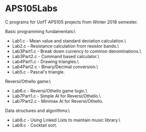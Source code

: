 # APS105Labs

C programs for UofT APS105 projects from Winter 2018 semester.

Basic programming fundamentals:\
  * Lab1.c - Mean value and standard deviation calculation.\
  * Lab2.c - Resistance calculation from resistor bands.\
  * Lab3Part1.c - Break down currency to common denominations.\
  * Lab3Part2.c - Command based calculator.\
  * Lab4Part1.c - Drawing triangles.\
  * Lab4Part2.c - Binary/Decimal conversion.\
  * Lab5.c - Pascal's triangle.

Reversi/Othello game:\
  * Lab6.c - Reversi/Othello game logic.\
  * Lab7Part1.c - Simple AI for Reversi/Othello.\
  * Lab7Part2.c - Minimax AI for Reversi/Othello.

Data structures and algorithms:\
  * Lab8.c - Using Linked Lists to maintain music library.\
  * Lab9.c - Cocktail sort.
